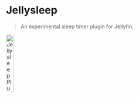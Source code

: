# Jellysleep

> An experimental sleep timer plugin for Jellyfin.

<img src="assets/jellysleep.png" alt="Jellysleep Plugin Logo" width="20%">

